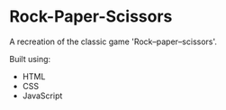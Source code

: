 # Rock-Paper-Scissors

A recreation of the classic game 'Rock–paper–scissors'.

Built using: 

- HTML
- CSS
- JavaScript
